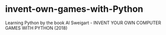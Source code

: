 # invent-own-games-with-Python
Learning Python by the book Al Sweigart - INVENT YOUR OWN COMPUTER GAMES WITH PYTHON (2018)
